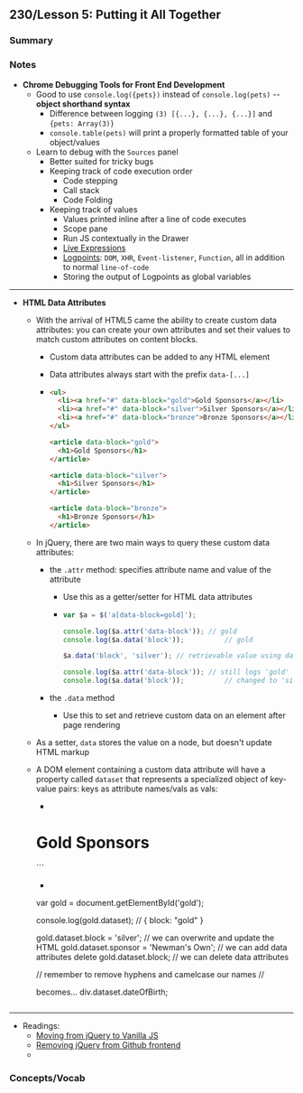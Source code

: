## 230/Lesson 5: Putting it All Together

### Summary

### Notes

* **Chrome Debugging Tools for Front End Development**
  * Good to use `console.log({pets})` instead of `console.log(pets)` -- **object shorthand syntax**
    * Difference between logging `(3) [{...}, {...}, {...}]` and `{pets: Array(3)}`
    * `console.table(pets)` will print a properly formatted table of your object/values
  * Learn to debug with the `Sources` panel
    * Better suited for tricky bugs
    * Keeping track of code execution order
      * Code stepping
      * Call stack
      * Code Folding
    * Keeping track of values
      * Values printed inline after a line of code executes
      * Scope pane
      * Run JS contextually in the Drawer
      * [Live Expressions](https://developers.google.com/web/tools/chrome-devtools/console/live-expressions)
      * [Logpoints](https://developers.google.com/web/tools/chrome-devtools/javascript/breakpoints): `DOM`, `XHR`, `Event-listener`, `Function`, all in addition to normal `line-of-code`
      * Storing the output of Logpoints as global variables

______

* **HTML Data Attributes**

  * With the arrival of HTML5 came the ability to create custom data attributes: you can create your own attributes and set their values to match custom attributes on content blocks.

    * Custom data attributes can be added to any HTML element

    * Data attributes always start with the prefix `data-[...]`

    * ```html
      <ul>
        <li><a href="#" data-block="gold">Gold Sponsors</a></li>
        <li><a href="#" data-block="silver">Silver Sponsors</a></li>
        <li><a href="#" data-block="bronze">Bronze Sponsors</a></li>
      </ul>
      
      <article data-block="gold">
        <h1>Gold Sponsors</h1>
      </article>
      
      <article data-block="silver">
        <h1>Silver Sponsors</h1>
      </article>
      
      <article data-block="bronze">
        <h1>Bronze Sponsors</h1>
      </article>
      ```

  * In jQuery, there are two main ways to query these custom data attributes:

    * the `.attr` method: specifies attribute name and value of the attribute

      * Use this as a getter/setter for HTML data attributes

      * ```javascript
        var $a = $('a[data-block=gold]');
        
        console.log($a.attr('data-block')); // gold
        console.log($a.data('block')); 			// gold
        
        $a.data('block', 'silver');	// retrievable value using data, but not attr
        
        console.log($a.attr('data-block')); // still logs 'gold'
        console.log($a.data('block'));			// changed to 'silver'
        ```

    * the `.data` method

      * Use this to set and retrieve custom data on an element after page rendering
  * As a setter, `data` stores the value on a node, but doesn't update HTML markup
    
  * A DOM element containing a custom data attribute will have a property called `dataset` that represents a specialized object of key-value pairs: keys as attribute names/vals as vals:

    * ```html
    <div id="gold" data-block="gold">
        <h1>Gold Sponsors</h1>
      </div>
      ```
  
    * ```javascript
    var gold = document.getElementById('gold');
      
      console.log(gold.dataset); // { block: "gold" }
      
      gold.dataset.block = 'silver'; 					// we can overwrite and update the HTML
      gold.dataset.sponsor = 'Newman\'s Own'; // we can add data attributes
      delete gold.dataset.block; 							// we can delete data attributes
      
      // remember to remove hyphens and camelcase our names
      // <div data-date-of-birth="28-02-1981"></div> becomes...
      div.dataset.dateOfBirth;
      ```

_____

* Readings:
  * [Moving from jQuery to Vanilla JS](https://tobiasahlin.com/blog/move-from-jquery-to-vanilla-javascript/) 
  * [Removing jQuery from Github frontend](https://github.blog/2018-09-06-removing-jquery-from-github-frontend/)
  * 

### Concepts/Vocab

